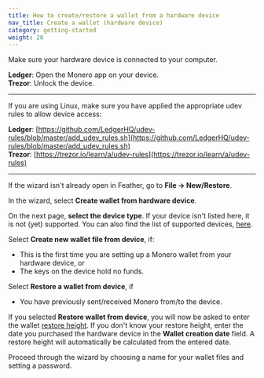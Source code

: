 ```yaml
---
title: How to create/restore a wallet from a hardware device
nav_title: Create a wallet (hardware device)
category: getting-started
weight: 20
---
```


Make sure your hardware device is connected to your computer.

**Ledger**: Open the Monero app on your device.  
**Trezor**: Unlock the device.

---

If you are using Linux, make sure you have applied the appropriate udev rules to allow device access:

**Ledger**: [https://github.com/LedgerHQ/udev-rules/blob/master/add_udev_rules.sh](https://github.com/LedgerHQ/udev-rules/blob/master/add_udev_rules.sh)  
**Trezor**: [https://trezor.io/learn/a/udev-rules](https://trezor.io/learn/a/udev-rules)

---

If the wizard isn't already open in Feather, go to **File → New/Restore**.

In the wizard, select **Create wallet from hardware device**.

On the next page, **select the device type**. If your device isn't listed here, it is not (yet) supported. You can also find the list of supported devices, [here](hardware-wallet-support).

Select **Create new wallet file from device**, if:

- This is the first time you are setting up a Monero wallet from your hardware device, or
- The keys on the device hold no funds.

Select **Restore a wallet from device**, if

- You have previously sent/received Monero from/to the device.

If you selected **Restore wallet from device**, you will now be asked to enter the wallet [restore height](restore-height). If you don't know your restore height, enter the date you purchased the hardware device in the **Wallet creation date** field. A restore height will automatically be calculated from the entered date.

Proceed through the wizard by choosing a name for your wallet files and setting a password.

